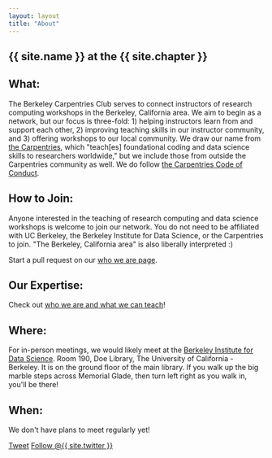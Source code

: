 ```yaml
---
layout: layout
title: "About"
---
```


<!-- You can edit this whole page, remove it, or use it as basis for any non-post pages you have. -->
<section class="content">

# {{ site.name }} at the {{ site.chapter }}

## What:

The Berkeley Carpentries Club serves to connect instructors of research computing workshops in the Berkeley, California area. We aim to begin as a network, but our focus is three-fold: 1) helping instructors learn from and support each other, 2) improving teaching skills in our instructor community, and 3) offering workshops to our local community. We draw our name from [the Carpentries](https://carpentries.org/), which "teach[es] foundational coding and data science skills to researchers worldwide," but we include those from outside the Carpentries community as well. We do follow [the Carpentries Code of Conduct](https://docs.carpentries.org/topic_folders/policies/code-of-conduct.html).

## How to Join:

Anyone interested in the teaching of research computing and data science workshops is welcome to join our network. You do not need to be affiliated with UC Berkeley, the Berkeley Institute for Data Science, or the Carpentries to join. "The Berkeley, California area" is also liberally interpreted :)

Start a pull request on our [who we are page](who.html). 

## Our Expertise:

Check out [who we are and what we can teach](who.html)!

## Where:

For in-person meetings, we would likely meet at the [Berkeley Institute for Data Science](https://bids.berkeley.edu). Room 190, Doe Library, The University of California - Berkeley. It is on the ground floor of the main library. If you walk up the big marble steps across Memorial Glade, then turn left right as you walk in, you'll be there!

## When:

We don't have plans to meet regularly yet!

<a href="http://twitter.com/share" class="twitter-share-button" data-count="none" data-via="{{ site.twitter }}">Tweet</a>
<a href="http://twitter.com/{{ site.twitter }}" class="twitter-follow-button" data-show-count="false">Follow @{{ site.twitter }}</a>
<script src="http://platform.twitter.com/widgets.js" type="text/javascript"></script>
</section>
